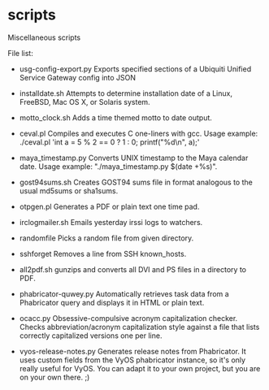 scripts
=======

Miscellaneous scripts

File list:

* usg-config-export.py
    Exports specified sections of a Ubiquiti Unified Service Gateway config into JSON

* installdate.sh
    Attempts to determine installation date
    of a Linux, FreeBSD, Mac OS X, or Solaris system.

* motto_clock.sh
    Adds a time themed motto to date output.

* ceval.pl
    Compiles and executes C one-liners with gcc. Usage example: ./ceval.pl 'int a = 5 % 2 == 0 ? 1 : 0; printf("%d\n", a);'

* maya_timestamp.py
    Converts UNIX timestamp to the Maya calendar date. Usage example: "./maya_timestamp.py $(date +%s)".

* gost94sums.sh
    Creates GOST94 sums file in format analogous to the usual md5sums or sha1sums.

* otpgen.pl
    Generates a PDF or plain text one time pad.

* irclogmailer.sh
    Emails yesterday irssi logs to watchers.

* randomfile
    Picks a random file from given directory.

* sshforget
    Removes a line from SSH known_hosts.

* all2pdf.sh
    gunzips and converts all DVI and PS files in a directory to PDF.

* phabricator-quwey.py
    Automatically retrieves task data from a Phabricator query
    and displays it in HTML or plain text.

* ocacc.py
    Obsessive-compulsive acronym capitalization checker.
    Checks abbreviation/acronym capitalization style against
    a file that lists correctly capitalized versions one per line.

* vyos-release-notes.py
    Generates release notes from Phabricator. It uses custom fields from the VyOS phabricator instance,
    so it's only really useful for VyOS. You can adapt it to your own project, but you are on your own there. ;)
